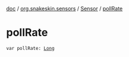 [doc](../../index.md) / [org.snakeskin.sensors](../index.md) / [Sensor](index.md) / [pollRate](./poll-rate.md)

# pollRate

`var pollRate: `[`Long`](https://kotlinlang.org/api/latest/jvm/stdlib/kotlin/-long/index.html)